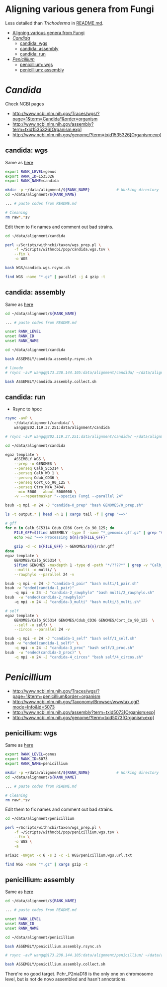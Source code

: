 # Aligning various genera from Fungi

Less detailed than *Trichoderma* in
[README.md](https://github.com/wang-q/withncbi/blob/master/pop/README.md).


[TOC levels=1-3]: # " "
- [Aligning various genera from Fungi](#aligning-various-genera-from-fungi)
- [*Candida*](#candida)
    - [candida: wgs](#candida-wgs)
    - [candida: assembly](#candida-assembly)
    - [candida: run](#candida-run)
- [*Penicillium*](#penicillium)
    - [penicillium: wgs](#penicillium-wgs)
    - [penicillium: assembly](#penicillium-assembly)


# *Candida*

Check NCBI pages

* http://www.ncbi.nlm.nih.gov/Traces/wgs/?page=1&term=Candida*&order=organism
* http://www.ncbi.nlm.nih.gov/assembly?term=txid1535326[Organism:exp]
* http://www.ncbi.nlm.nih.gov/genome/?term=txid1535326[Organism:exp]

## candida: wgs

Same as [here](README.md#poptrichodermawgstsv)

```bash
export RANK_LEVEL=genus
export RANK_ID=1535326
export RANK_NAME=candida

mkdir -p ~/data/alignment/${RANK_NAME}            # Working directory
cd ~/data/alignment/${RANK_NAME}

... # paste codes from README.md

# Cleaning
rm raw*.*sv

```

Edit them to fix names and comment out bad strains.

```bash
cd ~/data/alignment/candida

perl ~/Scripts/withncbi/taxon/wgs_prep.pl \
    -f ~/Scripts/withncbi/pop/candida.wgs.tsv \
    --fix \
    -o WGS

bash WGS/candida.wgs.rsync.sh

find WGS -name "*.gz" | parallel -j 4 gzip -t

```

## candida: assembly

Same as [here](README.md#assembly_preppl)

```bash
cd ~/data/alignment/${RANK_NAME}

... # paste codes from README.md

unset RANK_LEVEL
unset RANK_ID
unset RANK_NAME

```

```bash
cd ~/data/alignment/candida

bash ASSEMBLY/candida.assembly.rsync.sh

# linode
# rsync -avP wangq@173.230.144.105:data/alignment/candida/ ~/data/alignment/candida

bash ASSEMBLY/candida.assembly.collect.sh

```

## candida: run


* Rsync to hpcc

```bash
rsync -avP \
    ~/data/alignment/candida/ \
    wangq@202.119.37.251:data/alignment/candida

# rsync -avP wangq@202.119.37.251:data/alignment/candida/ ~/data/alignment/candida

```

```bash
cd ~/data/alignment/candida

egaz template \
    ASSEMBLY WGS \
    --prep -o GENOMES \
    --perseq Calb_SC5314 \
    --perseq Calb_WO_1 \
    --perseq Cdub_CD36 \
    --perseq Cort_Co_90_125 \
    --perseq Ctro_MYA_3404\
    --min 5000 --about 5000000 \
    -v --repeatmasker "--species Fungi --parallel 24"

bsub -q mpi -n 24 -J "candida-0_prep" "bash GENOMES/0_prep.sh"

ls -t output.* | head -n 1 | xargs tail -f | grep "==>"

# gff
for n in Calb_SC5314 Cdub_CD36 Cort_Co_90_125; do
    FILE_GFF=$(find ASSEMBLY -type f -name "*_genomic.gff.gz" | grep "${n}")
    echo >&2 "==> Processing ${n}/${FILE_GFF}"
    
    gzip -d -c ${FILE_GFF} > GENOMES/${n}/chr.gff
done
egaz template \
    GENOMES/Calb_SC5314 \
    $(find GENOMES -maxdepth 1 -type d -path "*/????*" | grep -v "Calb_SC5314") \
    --multi -o multi/ \
    --rawphylo --parallel 24 -v

bsub -q mpi -n 24 -J "candida-1_pair" "bash multi/1_pair.sh"
bsub -w "ended(candida-1_pair)"
    -q mpi -n 24 -J "candida-2_rawphylo" "bash multi/2_rawphylo.sh"
bsub  -w "ended(candida-2_rawphylo)"
    -q mpi -n 24 -J "candida-3_multi" "bash multi/3_multi.sh"

# self
egaz template \
    GENOMES/Calb_SC5314 GENOMES/Cdub_CD36 GENOMES/Cort_Co_90_125  \
    --self -o self/ \
    --circos --parallel 24 -v

bsub -q mpi -n 24 -J "candida-1_self" "bash self/1_self.sh"
bsub -w "ended(candida-1_self)" \
    -q mpi -n 24 -J "candida-3_proc" "bash self/3_proc.sh"
bsub  -w "ended(candida-3_proc)" \
    -q mpi -n 24 -J "candida-4_circos" "bash self/4_circos.sh"

```

# *Penicillium*

* http://www.ncbi.nlm.nih.gov/Traces/wgs/?page=1&term=penicillium&order=organism
* http://www.ncbi.nlm.nih.gov/Taxonomy/Browser/wwwtax.cgi?mode=Info&id=5073
* http://www.ncbi.nlm.nih.gov/assembly?term=txid5073[Organism:exp]
* http://www.ncbi.nlm.nih.gov/genome/?term=txid5073[Organism:exp]

## penicillium: wgs

Same as [here](README.md#poptrichodermawgstsv)

```bash
export RANK_LEVEL=genus
export RANK_ID=5073
export RANK_NAME=penicillium

mkdir -p ~/data/alignment/${RANK_NAME}            # Working directory
cd ~/data/alignment/${RANK_NAME}

... # paste codes from README.md

# Cleaning
rm raw*.*sv

```

Edit them to fix names and comment out bad strains.

```bash
cd ~/data/alignment/penicillium

perl ~/Scripts/withncbi/taxon/wgs_prep.pl \
    -f ~/Scripts/withncbi/pop/penicillium.wgs.tsv \
    --fix \
    -o WGS \
    -a

aria2c -UWget -x 6 -s 3 -c -i WGS/penicillium.wgs.url.txt

find WGS -name "*.gz" | xargs gzip -t

```

## penicillium: assembly

Same as [here](README.md#assembly_preppl)

```bash
cd ~/data/alignment/${RANK_NAME}

... # paste codes from README.md

unset RANK_LEVEL
unset RANK_ID
unset RANK_NAME

```

```bash
cd ~/data/alignment/penicillium

bash ASSEMBLY/penicillium.assembly.rsync.sh

# rsync -avP wangq@173.230.144.105:data/alignment/penicillium/ ~/data/alignment/penicillium

bash ASSEMBLY/penicillium.assembly.collect.sh

```

There're no good target. Pchr_P2niaD18 is the only one on chromosome level, but is not de novo
assembled and hasn't annotations.
